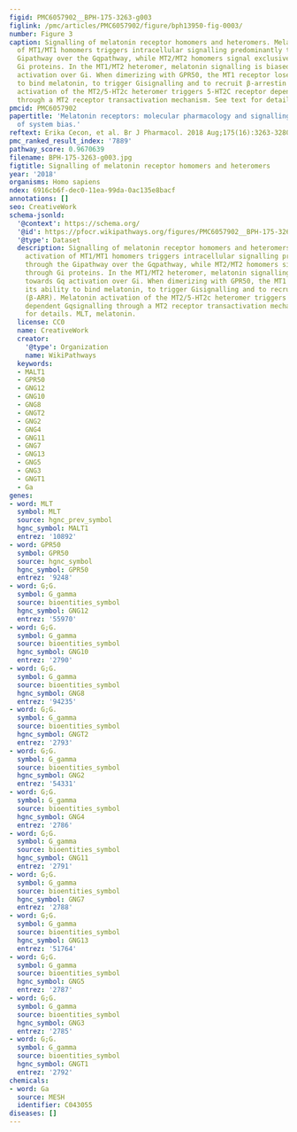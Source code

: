 ```yaml
---
figid: PMC6057902__BPH-175-3263-g003
figlink: /pmc/articles/PMC6057902/figure/bph13950-fig-0003/
number: Figure 3
caption: Signalling of melatonin receptor homomers and heteromers. Melatonin activation
  of MT1/MT1 homomers triggers intracellular signalling predominantly through the
  Gipathway over the Gqpathway, while MT2/MT2 homomers signal exclusively through
  Gi proteins. In the MT1/MT2 heteromer, melatonin signalling is biased towards Gq
  activation over Gi. When dimerizing with GPR50, the MT1 receptor loses its ability
  to bind melatonin, to trigger Gisignalling and to recruit β‐arrestin (β‐ARR). Melatonin
  activation of the MT2/5‐HT2c heteromer triggers 5‐HT2C receptor dependent Gqsignalling
  through a MT2 receptor transactivation mechanism. See text for details. MLT, melatonin.
pmcid: PMC6057902
papertitle: 'Melatonin receptors: molecular pharmacology and signalling in the context
  of system bias.'
reftext: Erika Cecon, et al. Br J Pharmacol. 2018 Aug;175(16):3263-3280.
pmc_ranked_result_index: '7889'
pathway_score: 0.9670639
filename: BPH-175-3263-g003.jpg
figtitle: Signalling of melatonin receptor homomers and heteromers
year: '2018'
organisms: Homo sapiens
ndex: 6916cb6f-dec0-11ea-99da-0ac135e8bacf
annotations: []
seo: CreativeWork
schema-jsonld:
  '@context': https://schema.org/
  '@id': https://pfocr.wikipathways.org/figures/PMC6057902__BPH-175-3263-g003.html
  '@type': Dataset
  description: Signalling of melatonin receptor homomers and heteromers. Melatonin
    activation of MT1/MT1 homomers triggers intracellular signalling predominantly
    through the Gipathway over the Gqpathway, while MT2/MT2 homomers signal exclusively
    through Gi proteins. In the MT1/MT2 heteromer, melatonin signalling is biased
    towards Gq activation over Gi. When dimerizing with GPR50, the MT1 receptor loses
    its ability to bind melatonin, to trigger Gisignalling and to recruit β‐arrestin
    (β‐ARR). Melatonin activation of the MT2/5‐HT2c heteromer triggers 5‐HT2C receptor
    dependent Gqsignalling through a MT2 receptor transactivation mechanism. See text
    for details. MLT, melatonin.
  license: CC0
  name: CreativeWork
  creator:
    '@type': Organization
    name: WikiPathways
  keywords:
  - MALT1
  - GPR50
  - GNG12
  - GNG10
  - GNG8
  - GNGT2
  - GNG2
  - GNG4
  - GNG11
  - GNG7
  - GNG13
  - GNG5
  - GNG3
  - GNGT1
  - Ga
genes:
- word: MLT
  symbol: MLT
  source: hgnc_prev_symbol
  hgnc_symbol: MALT1
  entrez: '10892'
- word: GPR50
  symbol: GPR50
  source: hgnc_symbol
  hgnc_symbol: GPR50
  entrez: '9248'
- word: G;G.
  symbol: G_gamma
  source: bioentities_symbol
  hgnc_symbol: GNG12
  entrez: '55970'
- word: G;G.
  symbol: G_gamma
  source: bioentities_symbol
  hgnc_symbol: GNG10
  entrez: '2790'
- word: G;G.
  symbol: G_gamma
  source: bioentities_symbol
  hgnc_symbol: GNG8
  entrez: '94235'
- word: G;G.
  symbol: G_gamma
  source: bioentities_symbol
  hgnc_symbol: GNGT2
  entrez: '2793'
- word: G;G.
  symbol: G_gamma
  source: bioentities_symbol
  hgnc_symbol: GNG2
  entrez: '54331'
- word: G;G.
  symbol: G_gamma
  source: bioentities_symbol
  hgnc_symbol: GNG4
  entrez: '2786'
- word: G;G.
  symbol: G_gamma
  source: bioentities_symbol
  hgnc_symbol: GNG11
  entrez: '2791'
- word: G;G.
  symbol: G_gamma
  source: bioentities_symbol
  hgnc_symbol: GNG7
  entrez: '2788'
- word: G;G.
  symbol: G_gamma
  source: bioentities_symbol
  hgnc_symbol: GNG13
  entrez: '51764'
- word: G;G.
  symbol: G_gamma
  source: bioentities_symbol
  hgnc_symbol: GNG5
  entrez: '2787'
- word: G;G.
  symbol: G_gamma
  source: bioentities_symbol
  hgnc_symbol: GNG3
  entrez: '2785'
- word: G;G.
  symbol: G_gamma
  source: bioentities_symbol
  hgnc_symbol: GNGT1
  entrez: '2792'
chemicals:
- word: Ga
  source: MESH
  identifier: C043055
diseases: []
---
```

